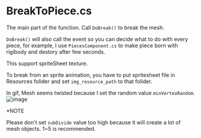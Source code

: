 # BreakToPiece.cs
The main part of the function. Call `DoBreak()` to break the mesh.

`DoBreak()` will also call the event so you can decide what to do with every piece, for example, I use `PiecesComponent.cs` to make piece born with rigibody and destory after few seconds.

This support spriteSheet texture.

To break from an sprite animation, you have to put spritesheet file in Resources folider and set `img_resource_path` to that folider.

In gif, Mesh seems twisted because I set the random value `minVertexRandom`.
![image](https://i.imgur.com/QzRMreo.gif) 

*NOTE

Please don't set `subDivide` value too high because it will create a lot of mesh objects. 1~5 is recommended.

